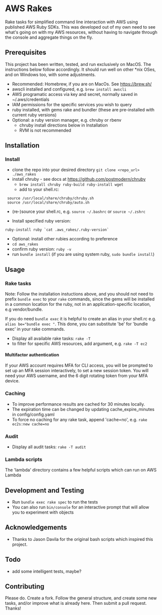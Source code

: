 # AWS Rakes

Rake tasks for simplified command line interaction with AWS using published AWS Ruby SDKs.  This was developed out of my own need to see what's going on with my AWS resources, without having to navigate through the console and aggregate things on the fly.

## Prerequisites

This project has been written, tested, and run exclusively on MacOS. The instructions below follow accordingly.  It should run well on other *nix OSes, and on Windows too, with some adjustments.

* Recommended: Homebrew, if you are on MacOs.  See https://brew.sh/
* awscli installed and configured, e.g. `brew install awscli`
* AWS programatic access via key and secret, normally saved in ~/.aws/credentials
* IAM permissions for the specific services you wish to query
* ruby installed, with gems rake and bundler (these are pre-installed with current ruby versions)
* Optional: a ruby version manager, e.g. chruby or rbenv
  * chruby install directions below in Installation
  * RVM is not recommended

## Installation

### Install

* clone the repo into your desired directory `git clone <repo_url>  ./aws_rakes`
* install chruby - see docs at https://github.com/postmodern/chruby
  * `brew install chruby ruby-build ruby-install wget`
  * add to your shell.rc: 
  
```
 source /usr/local/share/chruby/chruby.sh
 source /usr/local/share/chruby/auto.sh
```

* (re-)source your shell.rc, e.g. `source ~/.bashrc` or `source ~/.zshrc`

* Install specified ruby version: 

```
ruby-install ruby `cat .aws_rakes/.ruby-version`
```
* Optional: install other rubies according to preference
* `cd aws_rakes`
* confirm ruby version: `ruby -v`
* run `bundle install` (if you are using system ruby, `sudo bundle install`)

## Usage

### Rake tasks

Note: Follow the installation instuctions above, and you should not need to prefix `bundle exec` to your `rake` commands, since the gems will be installed in a common location for the ruby, not in an application-specific location, e.g vendor/bundle.

If you do need `bundle exec` it is helpful to create an alias in your shell.rc e.g. `alias be="bundle exec "`.  This done, you can substitute 'be' for 'bundle exec' in your rake commands.

* Display all available rake tasks: `rake -T`
* to filter for specific AWS resources, add argument, e.g. `rake -T ec2`

#### Multifactor authentication

If your AWS account requires MFA for CLI access, you will be prompted to set up an MFA session interactively, to set a new session token.  You will need your AWS username, and the 6 digit rotating token from your MFA device.

### Caching

* To improve performance results are cached for 30 minutes locally.  
* The expiration time can be changed by updating cache\_expire\_minutes in config/config.yaml
* To force no caching for any rake task, append 'cache=no', e.g. `rake ec2s:new cache=no`

### Audit

* Display all audit tasks: `rake -T audit`

### Lambda scripts

The 'lambda' directory contains a few helpful scripts which can run on AWS Lambda

## Development and Testing

* Run `bundle exec rake spec` to run the tests
* You can also run `bin/console` for an interactive prompt that will allow you to experiment with objects

## Acknowledgements

* Thanks to Jason Davila for the original bash scripts which inspired this project.

## Todo

* add some intelligent tests, maybe?

## Contributing

Please do.   Create a fork.  Follow the general structure, and create some new tasks, and/or improve what is already here.  Then submit a pull request.  Thanks!
